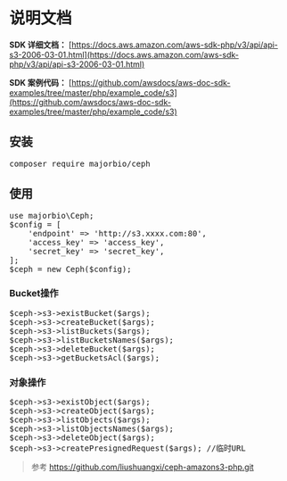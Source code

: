 # 说明文档

**SDK 详细文档：**
[https://docs.aws.amazon.com/aws-sdk-php/v3/api/api-s3-2006-03-01.html](https://docs.aws.amazon.com/aws-sdk-php/v3/api/api-s3-2006-03-01.html)

**SDK 案例代码：**
[https://github.com/awsdocs/aws-doc-sdk-examples/tree/master/php/example_code/s3](https://github.com/awsdocs/aws-doc-sdk-examples/tree/master/php/example_code/s3)

## 安装
<pre>
composer require majorbio/ceph
</pre>

## 使用
<pre>
use majorbio\Ceph;
$config = [
    'endpoint' => 'http://s3.xxxx.com:80',
    'access_key' => 'access_key',
    'secret_key' => 'secret_key',
];
$ceph = new Ceph($config);
</pre>

### Bucket操作
<pre>
$ceph->s3->existBucket($args);
$ceph->s3->createBucket($args);
$ceph->s3->listBuckets($args);
$ceph->s3->listBucketsNames($args);
$ceph->s3->deleteBucket($args);
$ceph->s3->getBucketsAcl($args);
</pre>

### 对象操作
<pre>
$ceph->s3->existObject($args);
$ceph->s3->createObject($args);
$ceph->s3->listObjects($args);
$ceph->s3->listObjectsNames($args);
$ceph->s3->deleteObject($args);
$ceph->s3->createPresignedRequest($args); //临时URL
</pre>

> 参考 https://github.com/liushuangxi/ceph-amazons3-php.git
